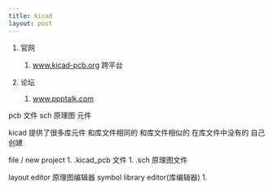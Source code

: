 ```yaml
---
title: kicad
layout: post
---
```


1. 官网
    1. www.kicad-pcb.org
跨平台

1. 论坛
    1. www.ppptalk.com

pcb 文件 
sch 原理图
元件

kicad 提供了很多库元件
和库文件相同的
和库文件相似的
在库文件中没有的
    自己创建


file / new project 
    1. .kicad_pcb 文件
    1. .sch 原理图文件

layout editor 原理图编辑器
symbol library editor(库编辑器)
    1.  
